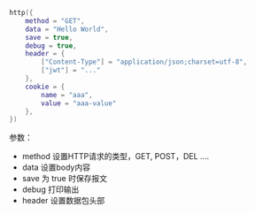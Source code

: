 ```lua
http({
    method = "GET",
    data = "Hello World",
    save = true,
    debug = true,
    header = {
        ["Content-Type"] = "application/json;charset=utf-8",
        ["jwt"] = "..."
    },
    cookie = {
        name = "aaa",
        value = "aaa-value"
    },
})
```

参数：
* method 设置HTTP请求的类型，GET, POST，DEL ....
* data 设置body内容
* save 为 true 时保存报文
* debug 打印输出
* header 设置数据包头部